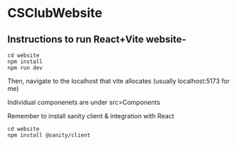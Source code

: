 # CSClubWebsite

## Instructions to run React+Vite website-
```
cd website
npm install
npm run dev
```
Then, navigate to the localhost that vite allocates (usually localhost:5173 for me)

Individual componenets are under src>Components

Remember to install sanity client & integration with React

```
cd website
npm install @sanity/client
```